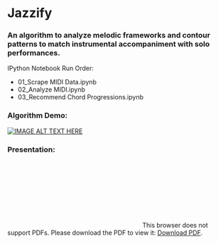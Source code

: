 # Jazzify
### An algorithm to analyze melodic frameworks and contour patterns to match instrumental accompaniment with solo performances.

IPython Notebook Run Order:
- 01_Scrape MIDI Data.ipynb
- 02_Analyze MIDI.ipynb
- 03_Recommend Chord Progressions.ipynb

### Algorithm Demo:

[![IMAGE ALT TEXT HERE](https://img.youtube.com/vi/zhinvzyDlWw/0.jpg)](https://www.youtube.com/watch?v=zhinvzyDlWw)

### Presentation:
<object data="Presentation/Giler_Kojak_Presentation.pdf" type="application/pdf" width="500px" height="3120px">
    <embed src="http://yoursite.com/the.pdf">
        This browser does not support PDFs. Please download the PDF to view it: <a href="Presentation/Giler_Kojak_Presentation.pdf">Download PDF</a>.</p>
    </embed>
</object>